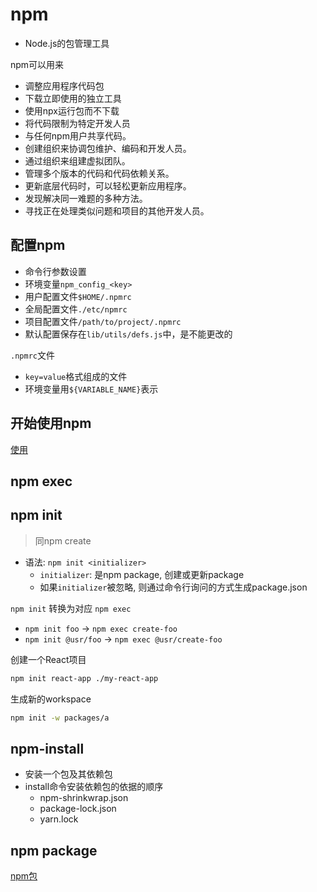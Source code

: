 # npm

- Node.js的包管理工具

npm可以用来

- 调整应用程序代码包 
- 下载立即使用的独立工具
- 使用npx运行包而不下载
- 将代码限制为特定开发人员
- 与任何npm用户共享代码。
- 创建组织来协调包维护、编码和开发人员。
- 通过组织来组建虚拟团队。
- 管理多个版本的代码和代码依赖关系。
- 更新底层代码时，可以轻松更新应用程序。
- 发现解决同一难题的多种方法。
- 寻找正在处理类似问题和项目的其他开发人员。

## 配置npm

- 命令行参数设置
- 环境变量`npm_config_<key>`
- 用户配置文件`$HOME/.npmrc`
- 全局配置文件`./etc/npmrc`
- 项目配置文件`/path/to/project/.npmrc`
- 默认配置保存在`lib/utils/defs.js`中，是不能更改的

`.npmrc`文件

- `key=value`格式组成的文件
- 环境变量用`${VARIABLE_NAME}`表示

## 开始使用npm

[使用](Npm_Using.md)

## npm exec

## npm init

> 同npm create

- 语法: `npm init <initializer>`
  - `initializer`: 是npm package, 创建或更新package
  - 如果`initializer`被忽略, 则通过命令行询问的方式生成package.json

`npm init` 转换为对应 `npm exec`

- `npm init foo` $\rightarrow$ `npm exec create-foo`
- `npm init @usr/foo` $\rightarrow$ `npm exec @usr/create-foo`

创建一个React项目

```bash
npm init react-app ./my-react-app
```

生成新的workspace

```bash
npm init -w packages/a
```

## npm-install

- 安装一个包及其依赖包
- install命令安装依赖包的依据的顺序
  - npm-shrinkwrap.json
  - package-lock.json
  - yarn.lock

## npm package

[npm包](NodeJs_Npm_Package.md)
